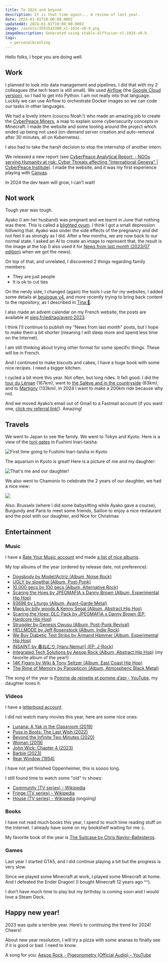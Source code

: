 ```yaml
---
title: To 2024 and beyond
description: It is that time again... A review of last year.
date: 2024-01-01T10:00:00.000Z
updatedAt: 2024-01-01T10:00:00.000Z
image: /assets/3543543300_xl-1024-v0-9.png
imageDescription: Generated using stable-diffusion-xl-1024-v0-9.
tags:
  - personalbranling
---
```


Hello folks, I hope you are doing well.

## Work

I planned to look into data management and pipelines. I did that with my 2 colleagues (the tech team is still small). We used [Airflow](https://airflow.apache.org/) (the [Google Cloud version](https://cloud.google.com/composer)), so I had to get into Python. I am not really into that language. Luckily we can use Airflow to orchestrate Docker images so we can code our tasks in other languages.

We had a lovely intern (coucou Noah !) who made an amazing job to create the [CyberPeace Miners](https://miners.cyberpeaceinstitute.org/), a map to explain some cybersecurity concepts in Minecraft. I made the website and some tooling around the project which ended up being not used (on-demand server creation and auto-removal after 30 minutes, all on Kubernetes).

I also had to take the harsh decision to stop the internship of another intern.

We released a new report (see [CyberPeace Analytical Report: - NGOs serving Humanity at risk: Cyber Threats affecting "International Geneva" | CyberPeace Institute](https://geneva.cyberpeace.ngo/)). I made the website, and it was my first experience playing with [Canvas](https://developer.mozilla.org/en-US/docs/Web/API/Canvas_API/Tutorial).

In 2024 the dev team will grow, I can’t wait!

## Not work

Tough year was tough.

Ayako (I am her husband) was pregnant and we learnt in June that nothing was there. This is called a [blighted ovum](https://en.wikipedia.org/wiki/Blighted_ovum). I think I got a small depression following that. Ayako was under the side effects of the pregnancy and did not feel it as strongly as I did. After a few months, we are now back to our normal state. I asked an AI to create an image to represent that, the result is the image at the top (I also used it for [News from last month (2023/07 edition)](https://ehret.me/news-from-last-month-202307-edition) when we got the news).

On top of that, and unrelated, I discovered 2 things regarding family members:

- They are just people
- It is ok to cut ties

On the nerdy side, I changed (again) the tools I use for my websites, I added some details at [beulogue v4](https://ehret.me/beulogue-v4), and more recently trying to bring back content to the repository, as I described in [Tina 🦙](https://ehret.me/tina).

I also made an advent calendar on my French website, the posts are available at [sieg.fr/ied/tag/avent-2023](https://sieg.fr/ied/tag/avent-2023).

I think I’ll continue to publish my "News from last month" posts, but I hope to make them a bit shorter (meaning I will sleep more and spend less time on the Internet).

I am still thinking about trying other format for some specific things. These will be in French.

And I continued to make biscuits and cakes, I have a huge book with some nice recipes. I need a bigger kitchen.

I cycled a bit more this year. Not often, but long rides. It felt good. I did the [tour du Léman](https://www.komoot.com/fr-fr/tour/1211931665) (167km), went to [the Salève and in the countryside](https://www.komoot.com/fr-fr/tour/1313191323) (83km), and to [Martigny](https://www.komoot.com/fr-fr/tour/1328745883) (133km). In 2024 I want to make a 200km ride because why not.

And we moved Ayako’s email out of Gmail to a Fastmail account (if you want one, [click my referral link!](https://ref.fm/u10904521)). Amazing!

## Travels

We went to Japan to see the family. We went to Tokyo and Kyoto. Here is a view of the [torii gates](https://en.wikipedia.org/wiki/Torii) in Fushimi Inari-taisha:

![](/assets/IMG_8860.JPG "First time going to Fushimi Inari-taisha in Kyoto")

The aquarium in Kyoto is great! Here is a picture of me and my daughter:

![](/assets/IMG_8758.JPG "That's me and our daughter!")

We also went to Chamonix to celebrate the 2 years of our daughter, we had a nice view:

![](/assets/IMG_7239.jpg)

Also: Brussels (where I did some babysitting while Ayako gave a course), Burgundy and Paris to meet some friends, Saillon to enjoy a nice restaurant and the pool with our daughter, and Nice for Christmas

## Entertainment

### Music

I have a [Rate Your Music account](https://rateyourmusic.com/list/SiegfriedEhret/) and made [a list of nice albums](https://rateyourmusic.com/list/SiegfriedEhret/2023-nice-albums/).

My top albums of the year (ordered by release date, not preference):

- [Dogsbody by Model/Actriz (Album, Noise Rock)](https://rateyourmusic.com/release/album/model_actriz/dogsbody/)
- [UGLY by slowthai (Album, Post-Punk)](https://rateyourmusic.com/release/album/slowthai/ugly/)
- [10,000 gecs by 100 gecs (Album, Alternative Rock)](https://rateyourmusic.com/release/album/100-gecs/10_000-gecs-3/)
- [Scaring the Hoes by JPEGMAFIA x Danny Brown (Album, Experimental Hip Hop)](https://rateyourmusic.com/release/album/jpegmafia-x-danny-brown/scaring-the-hoes/)
- [93696 by Liturgy (Album, Avant-Garde Metal)](https://rateyourmusic.com/release/album/liturgy/93696/)
- [Maps by billy woods & Kenny Segal (Album, Abstract Hip Hop)](https://rateyourmusic.com/release/album/billy-woods-kenny-segal/maps/)
- [Scaring the Hoes: DLC Pack by JPEGMAFIA x Danny Brown (EP, Hardcore Hip Hop)](https://rateyourmusic.com/release/ep/jpegmafia-x-danny-brown/scaring-the-hoes-dlc-pack/)
- [Struggler by Genesis Owusu (Album, Post-Punk Revival)](https://rateyourmusic.com/release/album/genesis-owusu/struggler/)
- [HELLMODE by Jeff Rosenstock (Album, Indie Rock)](https://rateyourmusic.com/release/album/jeff-rosenstock/hellmode/)
- [We Buy Diabetic Test Strips by Armand Hammer (Album, Experimental Hip Hop)](https://rateyourmusic.com/release/album/armand-hammer/we-buy-diabetic-test-strips/)
- [INSAINT by 春ねむり \[Haru Nemuri\] (EP, J-Rock)](https://rateyourmusic.com/release/ep/%E6%98%A5%E3%81%AD%E3%82%80%E3%82%8A/insaint/)
- [Integrated Tech Solutions by Aesop Rock (Album, Abstract Hip Hop)](https://rateyourmusic.com/release/album/aesop-rock/integrated-tech-solutions/) (my favorite album of the year!)
- [14K Figaro by Wiki & Tony Seltzer (Album, East Coast Hip Hop)](https://rateyourmusic.com/release/album/wiki-tony-seltzer/14k-figaro/)
- [The Rime of Memory by Panopticon (Album, Atmospheric Black Metal)](https://rateyourmusic.com/release/album/panopticon/the-rime-of-memory/)

The song of the year is [Pomme de reinette et pomme d’api - YouTube](https://www.youtube.com/watch?v=ZFc1HR8zghY), my daughter loves it.

### Videos

I have a [letterboxd account](https://letterboxd.com/siegfriedehret/)

I did not watch many movies this year, here are some nice ones:

- [Lunana: A Yak in the Classroom (2019)](https://letterboxd.com/film/lunana-a-yak-in-the-classroom/)
- [Puss in Boots: The Last Wish (2022)](https://letterboxd.com/film/puss-in-boots-the-last-wish/)
- [Beyond the Infinite Two Minutes (2020)](https://letterboxd.com/film/beyond-the-infinite-two-minutes/)
- [Woman (2019)](https://letterboxd.com/film/woman-2019/)
- [John Wick: Chapter 4 (2023)](https://letterboxd.com/film/john-wick-chapter-4/)
- [Barbie (2023)](https://letterboxd.com/film/barbie/)
- [Rear Window (1954)](https://letterboxd.com/film/rear-window/)

I have not yet finished Oppenheimer, this is soooo long.

I still found time to watch some "old" tv shows:

- [Community (TV series) - Wikipedia](<https://en.wikipedia.org/wiki/Community_(TV_series)>)
- [Fringe (TV series) - Wikipedia](<https://en.wikipedia.org/wiki/Fringe_(TV_series)>)
- [House (TV series) - Wikipedia](<https://en.wikipedia.org/wiki/House_(TV_series)>) (ongoing)

### Books

I have not read much books this year, I spend to much time reading stuff on the Internet. I already have some on my bookshelf waiting for me :).

My favorite book of the year is [The Suitcase by Chris Naylor-Ballesteros](https://nosycrow.com/product/the-suitcase/).

### Games

Last year I started GTA5, and I did continue playing a bit but the progress is very slow.

Since we played some Minecraft at work, I played some Minecraft at home. And I defeated the Ender Dragon! (I bought Minecraft 12 years ago ^^).

I don’t have much time to play but my birthday is coming soon and I would love a Steam Deck.

## Happy new year!

2023 was quite a terrible year. Here’s to continuing the trend for 2024! Cheers!

About new year resolution, I will try a pizza with some ananas to finally see if it is good or bad. I need to know.

A song for you: [Aesop Rock - Pigeonometry (Official Audio) - YouTube](https://www.youtube.com/watch?v=Xf0poQI8wSo)
